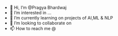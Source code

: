 - 👋 Hi, I’m @Pragya Bhardwaj
- 👀 I’m interested in ...
- 🌱 I’m currently learning on projects of AI,ML & NLP
- 💞️ I’m looking to collaborate on 
- 📫 How to reach me @

<!---
Pragyab15/Pragyab15 is a ✨ special ✨ repository because its `README.md` (this file) appears on your GitHub profile.
You can click the Preview link to take a look at your changes.
--->
